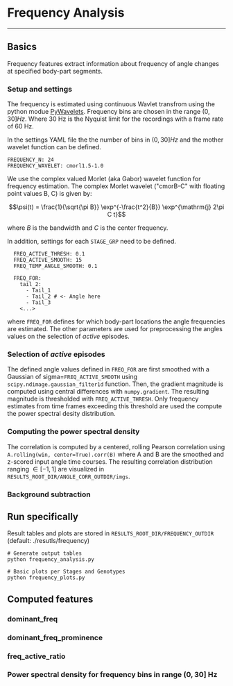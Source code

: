 
# Frequency Analysis
---
## Basics
Frequency features extract information about frequency of angle changes at specified body-part segments.

### Setup and settings
The frequency is estimated using continuous Wavlet transfrom using the python modue [PyWavelets](https://pywavelets.readthedocs.io/en/latest/). Frequency bins are chosen in the range $(0, 30] Hz$. Where 30 Hz is the Nyquist limit for the recordings with a frame rate of 60 Hz.

In the settings YAML file the the number of bins in $(0, 30] Hz$ and the mother wavelet function can be defined.

```
FREQUENCY_N: 24
FREQUENCY_WAVELET: cmorl1.5-1.0
```

We use the complex valued Morlet (aka Gabor) wavelet function for frequency estimation. The complex Morlet wavelet ("cmorB-C" with floating point values B, C) is given by:

$$\psi(t) = \frac{1}{\sqrt{\pi B}} \exp^{-\frac{t^2}{B}} \exp^{\mathrm{j} 2\pi C t}$$

where $B$ is the bandwidth and $C$ is the center frequency.

In addition, settings for each `STAGE_GRP` need to be defined.

```
  FREQ_ACTIVE_THRESH: 0.1
  FREQ_ACTIVE_SMOOTH: 15
  FREQ_TEMP_ANGLE_SMOOTH: 0.1

  FREQ_FOR:
    tail_2:
      - Tail_1
      - Tail_2 # <- Angle here
      - Tail_3
    <...>
```

where `FREQ_FOR` defines for which body-part locations the angle frequencies are estimated. The other parameters are used for preprocessing the angles values on the selection of *active* episodes.



### Selection of *active* episodes
The defined angle values defined in `FREQ_FOR` are first smoothed with a Gaussian of sigma=`FREQ_ACTIVE_SMOOTH` using `scipy.ndimage.gaussian_filter1d` function. Then, the gradient magnitude is computed using central differences with `numpy.gradient`. The resulting magnitude is thresholded with `FREQ_ACTIVE_THRESH`. Only frequency estimates from time frames exceeding this threshold are used the compute the power spectral desity distribution.

### Computing the power spectral density
The correlation is computed by a centered, rolling Pearson correlation using `A.rolling(win, center=True).corr(B)` where A and B are the smoothed and z-scored input angle time courses. The resulting correlation distribution ranging $\in [-1,1]$ are visualized in `RESULTS_ROOT_DIR/ANGLE_CORR_OUTDIR/imgs`.

### Background subtraction

## Run specifically
Result tables and plots are stored in `RESULTS_ROOT_DIR/FREQUENCY_OUTDIR` (default: ./resutls/frequency)
```
# Generate output tables
python frequency_analysis.py

# Basic plots per Stages and Genotypes
python frequency_plots.py
```

## Computed features
### dominant_freq
            
### dominant_freq_prominence

### freq_active_ratio

### Power spectral density for frequency bins in range $(0,30]$ Hz